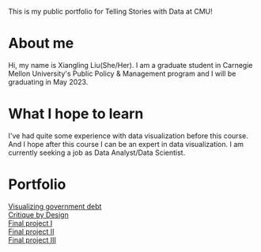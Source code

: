 This is my public portfolio for Telling Stories with Data at CMU!

# About me
Hi, my name is Xiangling Liu(She/Her). I am a graduate student in Carnegie Mellon University's Public Policy & Management program and I will be graduating in May 2023. 

# What I hope to learn
I've had quite some experience with data visualization before this course. And I hope after this course I can be an expert in data visualization. I am currently seeking a job as Data Analyst/Data Scientist. 

# Portfolio
[Visualizing government debt](/vizgovdebt.md)
<br>
[Critique by Design](/critiquebyDesign.md)
<br>
[Final project I](/final_project_I.md)
<br>
[Final project II](/final_project_II.md)
<br>
[Final project III](/final_project_III.md)
